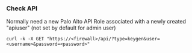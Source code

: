 ### Check API
Normally need a new Palo Alto API Role associated with a newly created "apiuser" (not set by default for admin user)
```
curl -k -X GET "https://<firewall>/api/?type=keygen&user=<username>&password=<password>"